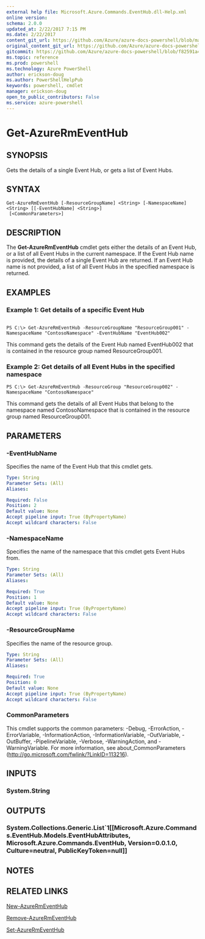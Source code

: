 ```yaml
---
external help file: Microsoft.Azure.Commands.EventHub.dll-Help.xml
online version: 
schema: 2.0.0
updated_at: 2/22/2017 7:15 PM
ms.date: 2/22/2017
content_git_url: https://github.com/Azure/azure-docs-powershell/blob/master/azureps-cmdlets-docs/ResourceManager/AzureRM.EventHub/v0.0.2/Get-AzureRmEventHub.md
original_content_git_url: https://github.com/Azure/azure-docs-powershell/blob/master/azureps-cmdlets-docs/ResourceManager/AzureRM.EventHub/v0.0.2/Get-AzureRmEventHub.md
gitcommit: https://github.com/Azure/azure-docs-powershell/blob/f82591a45d87319edcec5b3300adffa5a4f64654/azureps-cmdlets-docs/ResourceManager/AzureRM.EventHub/v0.0.2/Get-AzureRmEventHub.md
ms.topic: reference
ms.prod: powershell
ms.technology: Azure PowerShell
author: erickson-doug
ms.author: PowerShellHelpPub
keywords: powershell, cmdlet
manager: erickson-doug
open_to_public_contributors: False
ms.service: azure-powershell
---
```


# Get-AzureRmEventHub

## SYNOPSIS
Gets the details of a single Event Hub, or gets a list of Event Hubs.

## SYNTAX

```
Get-AzureRmEventHub [-ResourceGroupName] <String> [-NamespaceName] <String> [[-EventHubName] <String>]
 [<CommonParameters>]
```

## DESCRIPTION

The **Get-AzureRmEventHub** cmdlet gets either the details of an Event Hub, or a list of all Event Hubs in the current namespace. If the Event Hub name is provided, the details of a single Event Hub are returned. If an Event Hub name is not provided, a list of all Event Hubs in the specified namespace is returned.


## EXAMPLES

### Example 1: Get details of a specific Event Hub
```

PS C:\> Get-AzureRmEventHub -ResourceGroupName "ResourceGroup001" -NamespaceName "ContosoNamespace" -EventHubName "EventHub002"
```

This command gets the details of the Event Hub named EventHub002 that is contained in the resource group named ResourceGroup001.

### Example 2: Get details of all Event Hubs in the specified namespace
```
PS C:\> Get-AzureRmEventHub -ResourceGroup "ResourceGroup002" -NamespaceName "ContosoNamespace"
```

This command gets the details of all Event Hubs that belong to the namespace named ContosoNamespace that is contained in the resource group named ResourceGroup001.


## PARAMETERS

### -EventHubName
Specifies the name of the Event Hub that this cmdlet gets.


```yaml
Type: String
Parameter Sets: (All)
Aliases: 

Required: False
Position: 2
Default value: None
Accept pipeline input: True (ByPropertyName)
Accept wildcard characters: False
```

### -NamespaceName
Specifies the name of the namespace that this cmdlet gets Event Hubs from.


```yaml
Type: String
Parameter Sets: (All)
Aliases: 

Required: True
Position: 1
Default value: None
Accept pipeline input: True (ByPropertyName)
Accept wildcard characters: False
```

### -ResourceGroupName
Specifies the name of the resource group.

```yaml
Type: String
Parameter Sets: (All)
Aliases: 

Required: True
Position: 0
Default value: None
Accept pipeline input: True (ByPropertyName)
Accept wildcard characters: False
```

### CommonParameters
This cmdlet supports the common parameters: -Debug, -ErrorAction, -ErrorVariable, -InformationAction, -InformationVariable, -OutVariable, -OutBuffer, -PipelineVariable, -Verbose, -WarningAction, and -WarningVariable. For more information, see about_CommonParameters (http://go.microsoft.com/fwlink/?LinkID=113216).

## INPUTS

### System.String

## OUTPUTS

### System.Collections.Generic.List`1[[Microsoft.Azure.Commands.EventHub.Models.EventHubAttributes, Microsoft.Azure.Commands.EventHub, Version=0.0.1.0, Culture=neutral, PublicKeyToken=null]]

## NOTES

## RELATED LINKS

[New-AzureRmEventHub](xref:ResourceManager/AzureRM.EventHub/v0.0.2/New-AzureRmEventHub.md)

[Remove-AzureRmEventHub](xref:ResourceManager/AzureRM.EventHub/v0.0.2/Remove-AzureRmEventHub.md)

[Set-AzureRmEventHub](xref:ResourceManager/AzureRM.EventHub/v0.0.2/Set-AzureRmEventHub.md)
